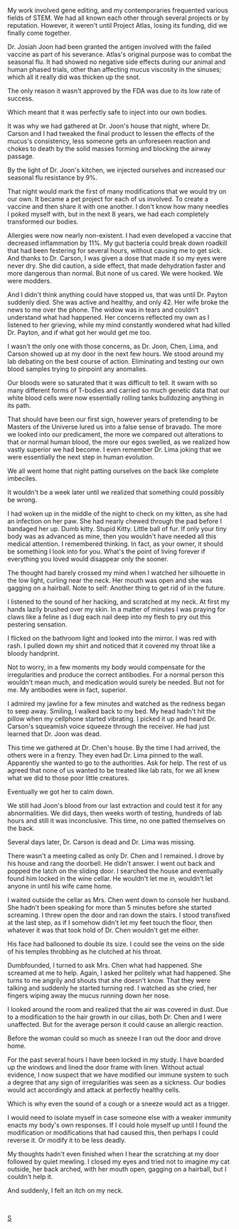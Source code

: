 My work involved gene editing, and my contemporaries frequented various fields of STEM. We had all known each other through several projects or by reputation. However, it weren't until Project Atlas, losing its funding, did we finally come together.

Dr. Josiah Joon had been granted the antigen involved with the failed vaccine as part of his severance. Atlas's original purpose was to combat the seasonal flu. It had showed no negative side effects during our animal and human phased trials, other than affecting mucus viscosity in the sinuses; which all it really did was thicken up the snot.

The only reason it wasn't approved by the FDA was due to its low rate of success.

Which meant that it was perfectly safe to inject into our own bodies.

It was why we had gathered at Dr. Joon's house that night, where Dr. Carson and I had tweaked the final product to lessen the effects of the mucus's consistency, less someone gets an unforeseen reaction and chokes to death by the solid masses forming and blocking the airway passage.

By the light of Dr. Joon's kitchen, we injected ourselves and increased our seasonal flu resistance by 9%.

That night would mark the first of many modifications that we would try on our own. It became a pet project for each of us involved. To create a vaccine and then share it with one another. I don't know how many needles I poked myself with, but in the next 8 years, we had each completely transformed our bodies.

Allergies were now nearly non-existent. I had even developed a vaccine that decreased inflammation by 11%. My gut bacteria could break down roadkill that had been festering for several hours, without causing me to get sick. And thanks to Dr. Carson, I was given a dose that made it so my eyes were never dry. She did caution, a side effect, that made dehydration faster and more dangerous than normal. But none of us cared. We were hooked. We were modders.

And I didn't think anything could have stopped us, that was until Dr. Payton suddenly died. She was active and healthy, and only 42. Her wife broke the news to me over the phone. The widow was in tears and couldn't understand what had happened. Her concerns reflected my own as I listened to her grieving, while my mind constantly wondered what had killed Dr. Payton, and if what got her would get me too.

I wasn't the only one with those concerns, as Dr. Joon, Chen, Lima, and Carson showed up at my door in the next few hours. We stood around my lab debating on the best course of action. Eliminating and testing our own blood samples trying to pinpoint any anomalies.

Our bloods were so saturated that it was difficult to tell. It swam with so many different forms of T-bodies and carried so much genetic data that our white blood cells were now essentially rolling tanks bulldozing anything in its path.

That should have been our first sign, however years of pretending to be Masters of the Universe lured us into a false sense of bravado. The more we looked into our predicament, the more we compared out alterations to that or normal human blood, the more our egos swelled, as we realized how vastly superior we had become. I even remember Dr. Lima joking that we were essentially the next step in human evolution.

We all went home that night patting ourselves on the back like complete imbeciles.

It wouldn't be a week later until we realized that something could possibly be wrong.

I had woken up in the middle of the night to check on my kitten, as she had an infection on her paw. She had nearly chewed through the pad before I bandaged her up. Dumb kitty. Stupid Kitty. Little ball of fur. If only your tiny body was as advanced as mine, then you wouldn't have needed all this medical attention. I remembered thinking. In fact, as your owner, it should be something I look into for you. What's the point of living forever if everything you loved would disappear only the sooner.

The thought had barely crossed my mind when I watched her silhouette in the low light, curling near the neck. Her mouth was open and she was gagging on a hairball. Note to self: Another thing to get rid of in the future.

I listened to the sound of her hacking, and scratched at my neck. At first my hands lazily brushed over my skin. In a matter of minutes I was praying for claws like a feline as I dug each nail deep into my flesh to pry out this pestering sensation.

I flicked on the bathroom light and looked into the mirror. I was red with rash. I pulled down my shirt and noticed that it covered my throat like a bloody handprint.

Not to worry, in a few moments my body would compensate for the irregularities and produce the correct antibodies. For a normal person this wouldn't mean much, and medication would surely be needed. But not for me. My antibodies were in fact, superior.

I admired my jawline for a few minutes and watched as the redness began to seep away. Smiling, I walked back to my bed. My head hadn't hit the pillow when my cellphone started vibrating. I picked it up and heard Dr. Carson's squeamish voice squeeze through the receiver. He had just learned that Dr. Joon was dead.

This time we gathered at Dr. Chen's house. By the time I had arrived, the others were in a frenzy. They even had Dr. Lima pinned to the wall. Apparently she wanted to go to the authorities. Ask for help. The rest of us agreed that none of us wanted to be treated like lab rats, for we all knew what we did to those poor little creatures.

Eventually we got her to calm down.

We still had Joon's blood from our last extraction and could test it for any abnormalities. We did days, then weeks worth of testing, hundreds of lab hours and still it was inconclusive. This time, no one patted themselves on the back.

Several days later, Dr. Carson is dead and Dr. Lima was missing.

There wasn't a meeting called as only Dr. Chen and I remained. I drove by his house and rang the doorbell. He didn't answer. I went out back and popped the latch on the sliding door. I searched the house and eventually found him locked in the wine cellar. He wouldn't let me in, wouldn't let anyone in until his wife came home.

I waited outside the cellar as Mrs. Chen went down to console her husband. She hadn't been speaking for more than 5 minutes before she started screaming. I threw open the door and ran down the stairs. I stood transfixed at the last step, as if I somehow didn't let my feet touch the floor, then whatever it was that took hold of Dr. Chen wouldn't get me either.

His face had ballooned to double its size. I could see the veins on the side of his temples throbbing as he clutched at his throat.

Dumbfounded, I turned to ask Mrs. Chen what had happened. She screamed at me to help. Again, I asked her politely what had happened. She turns to me angrily and shouts that she doesn't know. That they were talking and suddenly he started turning red. I watched as she cried, her fingers wiping away the mucus running down her nose.

I looked around the room and realized that the air was covered in dust. Due to a modification to the hair growth in our cilias, both Dr. Chen and I were unaffected. But for the average person it could cause an allergic reaction.

Before the woman could so much as sneeze I ran out the door and drove home.

For the past several hours I have been locked in my study. I have boarded up the windows and lined the door frame with linen. Without actual evidence, I now suspect that we have modified our immune system to such a degree that any sign of irregularities was seen as a sickness. Our bodies would act accordingly and attack at perfectly healthy cells.

Which is why even the sound of a cough or a sneeze would act as a trigger.

I would need to isolate myself in case someone else with a weaker immunity enacts my body's own responses. If I could hole myself up until I found the modification or modifications that had caused this, then perhaps I could reverse it. Or modify it to be less deadly.

My thoughts hadn't even finished when I hear the scratching at my door followed by quiet mewling. I closed my eyes and tried not to imagine my cat outside, her back arched, with her mouth open, gagging on a hairball, but I couldn't help it.

And suddenly, I felt an itch on my neck.

&#x200B;

[S](https://www.reddit.com/r/CornerCornea/comments/u6rx8n/subscribe/)
